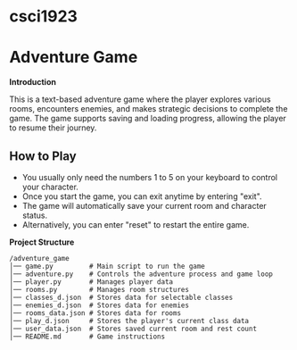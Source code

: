 # csci1923

# Adventure Game

__Introduction__

This is a text-based adventure game where the player explores various rooms, encounters enemies, and makes strategic decisions to complete the game. The game supports saving and loading progress, allowing the player to resume their journey.

## How to Play

- You usually only need the numbers 1 to 5 on your keyboard to control your character.
- Once you start the game, you can exit anytime by entering "exit".
- The game will automatically save your current room and character status.
- Alternatively, you can enter "reset" to restart the entire game.

__Project Structure__

```
/adventure_game
│── game.py         # Main script to run the game
│── adventure.py    # Controls the adventure process and game loop
│── player.py       # Manages player data
│── rooms.py        # Manages room structures
│── classes_d.json  # Stores data for selectable classes
│── enemies_d.json  # Stores data for enemies
│── rooms_data.json # Stores data for rooms
│── play_d.json     # Stores the player's current class data
│── user_data.json  # Stores saved current room and rest count
│── README.md       # Game instructions
```





